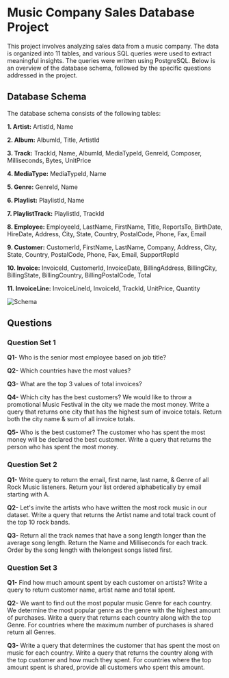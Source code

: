 # Music Company Sales Database Project

This project involves analyzing sales data from a music company. The data is organized into 11 tables, and various SQL queries were used to extract meaningful insights. The queries were written using PostgreSQL. Below is an overview of the database schema, followed by the specific questions addressed in the project.

## Database Schema

The database schema consists of the following tables:

**1. Artist:** ArtistId, Name

**2. Album:** AlbumId, Title, ArtistId

**3. Track:** TrackId, Name, AlbumId, MediaTypeId, GenreId, Composer, Milliseconds, Bytes, UnitPrice

**4. MediaType:** MediaTypeId, Name

**5. Genre:** GenreId, Name

**6. Playlist:** PlaylistId, Name

**7. PlaylistTrack:** PlaylistId, TrackId

**8. Employee:** EmployeeId, LastName, FirstName, Title, ReportsTo, BirthDate, HireDate, Address, City, State, Country, PostalCode, Phone, Fax, Email

**9. Customer:** CustomerId, FirstName, LastName, Company, Address, City, State, Country, PostalCode, Phone, Fax, Email, SupportRepId

**10. Invoice:** InvoiceId, CustomerId, InvoiceDate, BillingAddress, BillingCity, BillingState, BillingCountry, BillingPostalCode, Total

**11. InvoiceLine:** InvoiceLineId, InvoiceId, TrackId, UnitPrice, Quantity


![Schema](https://github.com/gagansaleria/SQL_Music_Database/assets/150334606/6090f110-620e-45c5-bc7b-90c60dd58c27)


## Questions

### Question Set 1

**Q1-** Who is the senior most employee based on job title?

**Q2-** Which countries have the most values?

**Q3-** What are the top 3 values of total invoices?

**Q4-** Which city has the best customers? We would like to throw a promotional Music Festival in the city we made the most money. Write a query that returns one city that has the highest sum of invoice totals. Return both the city name & sum of all invoice totals.

**Q5-** Who is the best customer? The customer who has spent the most money will be declared the best customer. Write a query that returns the person who has spent the most money.

### Question Set 2

**Q1-** Write query to return the email, first name, last name, & Genre of all Rock Music listeners. Return your list ordered alphabetically by email starting with A.

**Q2-** Let's invite the artists who have written the most rock music in our dataset. Write a query that returns the Artist name and total track count of the top 10 rock bands.

**Q3-** Return all the track names that have a song length longer than the average song length. Return the Name and Milliseconds for each track. Order by the song length with thelongest songs listed first.

### Question Set 3

**Q1-** Find how much amount spent by each customer on artists? Write a query to return customer name, artist name and total spent.

**Q2-** We want to find out the most popular music Genre for each country. We determine the most popular genre as the genre with the highest amount of purchases. Write a query that returns each country along with the top Genre. For countries where the maximum number of purchases is shared return all Genres.

**Q3-** Write a query that determines the customer that has spent the most on music for each country. Write a query that returns the country along with the top customer and how much they spent. For countries where the top amount spent is shared, provide all customers who spent this amount.
